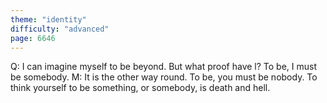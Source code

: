 ```yaml
---
theme: "identity"
difficulty: "advanced"
page: 6646
---
```


Q: I can imagine myself to be beyond. But what proof have l? To be, I must be somebody. M: It is the other way round. To be, you must be nobody. To think yourself to be something, or somebody, is death and hell.